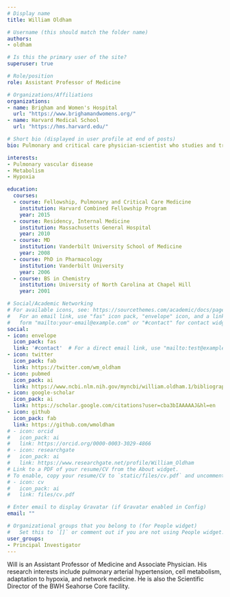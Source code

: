 ```yaml
---
# Display name
title: William Oldham

# Username (this should match the folder name)
authors:
- oldham

# Is this the primary user of the site?
superuser: true

# Role/position
role: Assistant Professor of Medicine

# Organizations/Affiliations
organizations:
- name: Brigham and Women's Hospital
  url: "https://www.brighamandwomens.org/"
- name: Harvard Medical School
  url: "https://hms.harvard.edu/"

# Short bio (displayed in user profile at end of posts)
bio: Pulmonary and critical care physician-scientist who studies and treats pulmonary hypertension.

interests:
- Pulmonary vascular disease
- Metabolism
- Hypoxia

education:
  courses:
  - course: Fellowship, Pulmonary and Critical Care Medicine
    institution: Harvard Combined Fellowship Program
    year: 2015
  - course: Residency, Internal Medicine
    institution: Massachusetts General Hospital
    year: 2010
  - course: MD
    institution: Vanderbilt University School of Medicine
    year: 2008
  - course: PhD in Pharmacology
    institution: Vanderbilt University
    year: 2006
  - course: BS in Chemistry
    institution: University of North Carolina at Chapel Hill
    year: 2001

# Social/Academic Networking
# For available icons, see: https://sourcethemes.com/academic/docs/page-builder/#icons
#   For an email link, use "fas" icon pack, "envelope" icon, and a link in the
#   form "mailto:your-email@example.com" or "#contact" for contact widget.
social:
- icon: envelope
  icon_pack: fas
  link: '#contact'  # For a direct email link, use "mailto:test@example.org".
- icon: twitter
  icon_pack: fab
  link: https://twitter.com/wm_oldham
- icon: pubmed
  icon_pack: ai
  link: https://www.ncbi.nlm.nih.gov/myncbi/william.oldham.1/bibliography/public/
- icon: google-scholar
  icon_pack: ai
  link: https://scholar.google.com/citations?user=cba3bIAAAAAJ&hl=en
- icon: github
  icon_pack: fab
  link: https://github.com/wmoldham
# - icon: orcid
#   icon_pack: ai
#   link: https://orcid.org/0000-0003-3029-4866
# - icon: researchgate
#   icon_pack: ai
#   link: https://www.researchgate.net/profile/William_Oldham
# Link to a PDF of your resume/CV from the About widget.
# To enable, copy your resume/CV to `static/files/cv.pdf` and uncomment the lines below.
# - icon: cv
#   icon_pack: ai
#   link: files/cv.pdf

# Enter email to display Gravatar (if Gravatar enabled in Config)
email: ""

# Organizational groups that you belong to (for People widget)
#   Set this to `[]` or comment out if you are not using People widget.
user_groups:
- Principal Investigator
---
```


Will is an Assistant Professor of Medicine and Associate Physician. His research interests include pulmonary arterial hypertension, cell metabolism, adaptation to hypoxia, and network medicine. He is also the Scientific Director of the BWH Seahorse Core facility.
